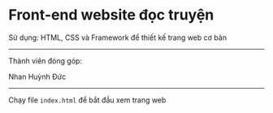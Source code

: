 # Front-end website đọc truyện
Sử dụng: HTML, CSS và Framework để thiết kế trang web cơ bản

-----
Thành viên đóng góp:

Nhan Huỳnh Đức

-----
Chạy file `index.html` để bắt đầu xem trang web

